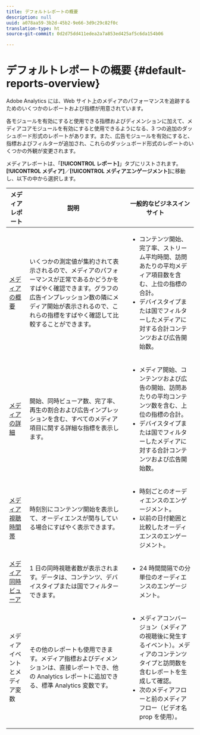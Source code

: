 ```yaml
---
title: デフォルトレポートの概要
description: null
uuid: a078aa59-3b2d-45b2-9e66-3d9c29c82f0c
translation-type: ht
source-git-commit: 0d2d75dd411edea2a7a853ed425af5c6da154b06

---
```



# デフォルトレポートの概要 {#default-reports-overview}

Adobe Analytics には、Web サイト上のメディアのパフォーマンスを追跡するためのいくつかのレポートおよび指標が用意されています。

各モジュールを有効にすると使用できる指標およびディメンションに加えて、メディアコアモジュールを有効にすると使用できるようになる、3 つの追加のダッシュボード形式のレポートがあります。また、広告モジュールを有効にすると、指標およびフィルターが追加され、これらのダッシュボード形式のレポートのいくつかの外観が変更されます。

メディアレポートは、「**[!UICONTROL レポート]**」タブにリストされます。**[!UICONTROL メディア]**／**[!UICONTROL メディアエンゲージメント]**&#x200B;に移動し、以下の中から選択します。

| メディアレポート | 説明     | 一般的なビジネスインサイト       |
| --- | --- | --- |
| [メディアの概要 ](media-reports-overview.md) | いくつかの測定値が集約されて表示されるので、メディアのパフォーマンスが正常であるかどうかをすばやく確認できます。グラフの広告インプレッション数の隣にメディア開始が表示されるので、これらの指標をすばやく確認して比較することができます。 | <ul> <li>コンテンツ開始、完了率、ストリーム平均時間、訪問あたりの平均メディア項目数を含む、上位の指標の合計。  </li> <li>デバイスタイプまたは国でフィルターしたメディアに対する合計コンテンツおよび広告開始数。  </li> </ul> |
| [メディアの詳細 ](media-reports-detail.md) | 開始、同時ビューア数、完了率、再生の割合および広告インプレッションを含む、すべてのメディア項目に関する詳細な指標を表示します。 | <ul> <li>メディア開始、コンテンツおよび広告の開始、訪問あたりの平均コンテンツ数を含む、上位の指標の合計。  </li> <li>デバイスタイプまたは国でフィルターしたメディアに対する合計コンテンツおよび広告開始数。  </li> </ul> |
| [メディア視聴時間帯 ](media-reports-daypart.md) | 時刻別にコンテンツ開始を表示して、オーディエンスが関与している場合にすばやく表示できます。 | <ul> <li>時刻ごとのオーディエンスのエンゲージメント。  </li> <li>以前の日付範囲と比較したオーディエンスのエンゲージメント。  </li> </ul> |
| [メディア同時ビューア ](media-concurrent-viewers.md) | 1 日の同時視聴者数が表示されます。データは、コンテンツ、デバイスタイプまたは国でフィルターできます。 | <ul> <li>24 時間間隔での分単位のオーディエンスのエンゲージメント。  </li> </ul> |
| メディアイベントとメディア変数 | その他のレポートも使用できます。メディア指標およびディメンションは、直接レポートでき、他の Analytics レポートに追加できる、標準 Analytics 変数です。 | <ul> <li>メディアコンバージョン（メディアの視聴後に発生するイベント）。メディアのコンテンツタイプと訪問数を含むレポートを生成して確認。  </li> <li>次のメディアフローと前のメディアフロー（ビデオ名 prop を使用）。  </li> </ul> |
